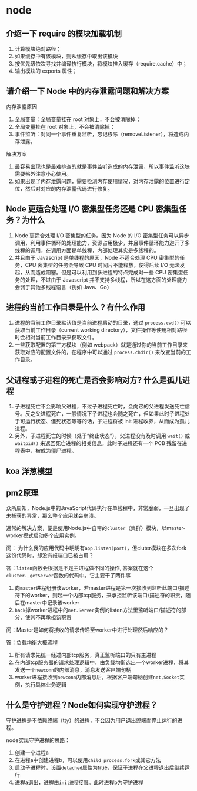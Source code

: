 # node

## 介绍一下 require 的模块加载机制

  1. 计算模块绝对路径；
  2. 如果缓存中有该模块，则从缓存中取出该模块
  3. 按优先级依次寻找并编译执行模块，将模块推入缓存（require.cache）中；
  4. 输出模块的 exports 属性；

## 请介绍一下 Node 中的内存泄露问题和解决方案

内存泄露原因

  1. 全局变量：全局变量挂在 root 对象上，不会被清除掉；
  2. 全局变量挂在 root 对象上，不会被清除掉；
  3. 事件监听：对同一个事件重复监听，忘记移除（removeListener），将造成内存泄露。

解决方案

  1. 最容易出现也是最难排查的就是事件监听造成的内存泄露，所以事件监听这块需要格外注意小心使用。
  2. 如果出现了内存泄露问题，需要检测内存使用情况，对内存泄露的位置进行定位，然后对对应的内存泄露代码进行修复。

## Node 更适合处理 I/O 密集型任务还是 CPU 密集型任务？为什么

  1. Node 更适合处理 I/O 密集型的任务。因为 Node 的 I/O 密集型任务可以异步调用，利用事件循环的处理能力，资源占用极少，并且事件循环能力避开了多线程的调用，在调用方面是单线程，内部处理其实是多线程的。
  2. 并且由于 Javascript 是单线程的原因，Node 不适合处理 CPU 密集型的任务，CPU 密集型的任务会导致 CPU 时间片不能释放，使得后续 I/O 无法发起，从而造成阻塞。但是可以利用到多进程的特点完成对一些 CPU 密集型任务的处理，不过由于 Javascript 并不支持多线程，所以在这方面的处理能力会弱于其他多线程语言（例如 Java、Go）

## 进程的当前工作目录是什么？有什么作用

  1. 进程的当前工作目录默认值是当前进程启动的目录，通过 `process.cwd()` 可以获取当前工作目录（current working directory），文件操作等使用相对路径时会相对当前工作目录来获取文件。
  2. 一些获取配置的第三方模块（例如 webpack）就是通过你的当前工作目录来获取对应的配置文件的，在程序中可以通过 `process.chdir()` 来改变当前的工作目录。

## 父进程或子进程的死亡是否会影响对方? 什么是孤儿进程

  1. 子进程死亡不会影响父进程，不过子进程死亡时，会向它的父进程发送死亡信号。反之父进程死亡，一般情况下子进程也会随之死亡，但如果此时子进程处于可运行状态、僵死状态等等的话，子进程将被 init 进程收养，从而成为孤儿进程。
  2. 另外，子进程死亡的时候（处于“终止状态”），父进程没有及时调用 `wait()` 或 `waitpid()` 来返回死亡进程的相关信息，此时子进程还有一个 PCB 残留在进程表中，被成为僵尸进程。

## koa 洋葱模型

## pm2原理

众所周知，Node.js中的JavaScript代码执行在单线程中，非常脆弱，一旦出现了未捕获的异常，那么整个应用就会崩溃。

通常的解决方案，便是使用Node.js中自带的`cluster`（集群）模块，以master-worker模式启动多个应用实例。

问： 为什么我的应用代码中明明有`app.listen(port)`，但cluter模块在多次fork这份代码时，却没有报端口已被占用？

答：`listen`函数会根据是不是主进程做不同的操作, 答案就在这个`cluster._getServer`函数的代码中。它主要干了两件事
  
  1. 向`master`进程组册该worker，若master进程是第一次接收到监听此端口/描述符下的worker，则起一个内部tcp服务，来承担监听该端口/描述符的职责，随后在master中记录该worker
  2. `hack`掉worker进程中的`net.Server`实例的listen方法里监听端口/描述符的部分，使其不再承担该职责

问：Master是如何将接收的请求传递至worker中进行处理然后响应的？

答：负载均衡大概流程

  1. 所有请求先统一经过内部tcp服务，真正监听端口的只有主进程
  2. 在内部tcp服务器的请求处理逻辑中，由负载均衡选出一个worker进程，将其发送一个`newconn`的内部消息，消息发送客户端句柄
  3. worker进程接收到`newconn`内部消息后，根据客户端句柄创建`net,Socket`实例，执行具体业务逻辑

## 什么是守护进程？Node如何实现守护进程？

守护进程是不依赖终端（tty）的进程，不会因为用户退出终端而停止运行的进程。

node实现守护进程的思路：

  1. 创建一个进程a
  2. 在进程a中创建进程b，可以使用`child_process.fork`或其它方法
  3. 启动子进程时，设置`detached`属性为true，保证子进程在父进程退出后继续运行
  4. 进程a退出，进程由`init进程`接管。此时进程b为守护进程
